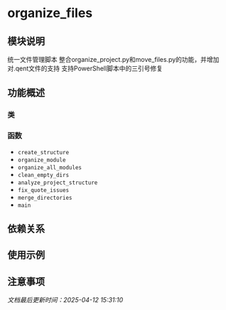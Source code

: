 # organize_files

## 模块说明
统一文件管理脚本
整合organize_project.py和move_files.py的功能，并增加对.qent文件的支持
支持PowerShell脚本中的三引号修复

## 功能概述

### 类


### 函数

- `create_structure`
- `organize_module`
- `organize_all_modules`
- `clean_empty_dirs`
- `analyze_project_structure`
- `fix_quote_issues`
- `merge_directories`
- `main`

## 依赖关系

## 使用示例

## 注意事项

*文档最后更新时间：2025-04-12 15:31:10*